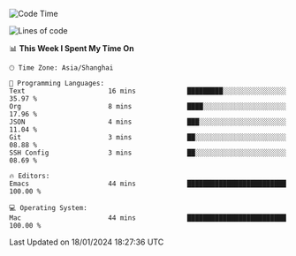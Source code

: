 <!--START_SECTION:waka-->
![Code Time](http://img.shields.io/badge/Code%20Time-1%2C768%20hrs%2038%20mins-blue)

![Lines of code](https://img.shields.io/badge/From%20Hello%20World%20I%27ve%20Written-287.3%20thousand%20lines%20of%20code-blue)

📊 **This Week I Spent My Time On** 

```text
🕑︎ Time Zone: Asia/Shanghai

💬 Programming Languages: 
Text                     16 mins             █████████░░░░░░░░░░░░░░░░   35.97 % 
Org                      8 mins              ████░░░░░░░░░░░░░░░░░░░░░   17.96 % 
JSON                     4 mins              ███░░░░░░░░░░░░░░░░░░░░░░   11.04 % 
Git                      3 mins              ██░░░░░░░░░░░░░░░░░░░░░░░   08.88 % 
SSH Config               3 mins              ██░░░░░░░░░░░░░░░░░░░░░░░   08.69 % 

🔥 Editors: 
Emacs                    44 mins             █████████████████████████   100.00 % 

💻 Operating System: 
Mac                      44 mins             █████████████████████████   100.00 % 
```


 Last Updated on 18/01/2024 18:27:36 UTC
<!--END_SECTION:waka-->

